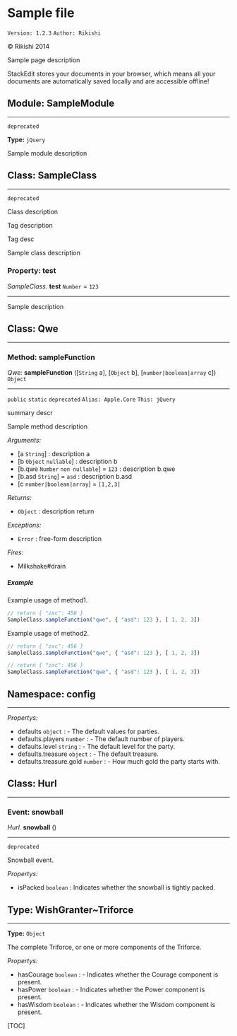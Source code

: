 # Sample file

`Version: 1.2.3` `Author: Rikishi` 

© Rikishi 2014

Sample page description

StackEdit stores your documents in your browser,
which means all your documents are automatically saved locally and are accessible offline!

## Module: SampleModule

***

`deprecated` 

**Type:** `jQuery`

Sample module description

## Class: SampleClass

***

`deprecated` 

Class description

Tag description

Tag desc

Sample class description

### Property: test

 *SampleClass.* **test** `Number` = ``123``

***



Sample description

## Class: Qwe

***





### Method: sampleFunction

 *Qwe:* **sampleFunction** ([`String` a], [`Object` b], [`number|boolean|array` c]) `Object`

***

`public` `static` `deprecated` `Alias: Apple.Core` `This: jQuery` 

summary descr

Sample method description

*Arguments:*
 - [a `String`] : description a
 - [b `Object` `nullable`] : description b
 - [b.qwe `Number` `non nullable`] = ``123`` : description b.qwe
 - [b.asd `String`] = ``asd`` : description b.asd
 - [c `number|boolean|array`] = ``[1,2,3]``

*Returns:*
 - `Object` : description return

*Exceptions:*
 - `Error` : free-form description

*Fires:*
 - Milkshake#drain

##### **Example**

Example usage of method1.
```js
// return { "zxc": 456 }
SampleClass.sampleFunction("qwe", { "asd": 123 }, [ 1, 2, 3])
```

Example usage of method2.
```js
// return { "zxc": 456 }
SampleClass.sampleFunction("qwe", { "asd": 123 }, [ 1, 2, 3])
```


```js
// return { "zxc": 456 }
SampleClass.sampleFunction("qwe", { "asd": 123 }, [ 1, 2, 3])
```

## Namespace: config

***





*Propertys:*
 - defaults `object` : - The default values for parties.
 - defaults.players `number` : - The default number of players.
 - defaults.level `string` : - The default level for the party.
 - defaults.treasure `object` : - The default treasure.
 - defaults.treasure.gold `number` : - How much gold the party starts with.

## Class: Hurl

***





### Event: snowball

 *Hurl.* **snowball** () 

***

`deprecated` 

Snowball event.

*Propertys:*
 - isPacked `boolean` : Indicates whether the snowball is tightly packed.

## Type: WishGranter~Triforce

***



**Type:** `Object`

The complete Triforce, or one or more components of the Triforce.

*Propertys:*
 - hasCourage `boolean` : - Indicates whether the Courage component is present.
 - hasPower `boolean` : - Indicates whether the Power component is present.
 - hasWisdom `boolean` : - Indicates whether the Wisdom component is present.



[TOC]

